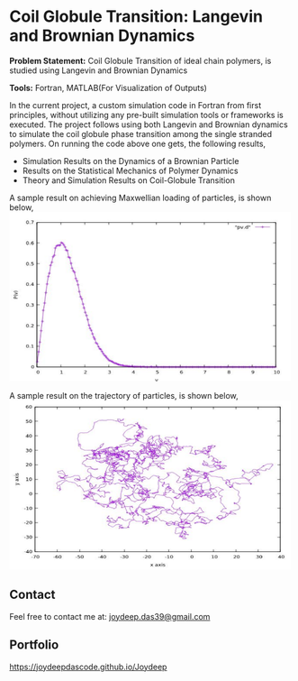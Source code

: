 # ﻿Coil Globule Transition: Langevin and Brownian Dynamics

**Problem Statement:** Coil Globule Transition of ideal chain polymers, is studied using Langevin and Brownian Dynamics

**Tools:** Fortran, MATLAB(For Visualization of Outputs)

In the current project, a custom simulation code in Fortran from first principles, without utilizing any pre-built simulation tools or frameworks is executed. The project follows using both Langevin and Brownian dynamics to simulate the coil globule phase transition among the single stranded polymers. On running the code above one gets, the following results,
* Simulation Results on the Dynamics of a Brownian Particle
* Results on the Statistical Mechanics of Polymer Dynamics
* Theory and Simulation Results on Coil-Globule Transition

A sample result on achieving Maxwellian loading of particles, is shown below,
<img src="media/maxwellian.png" alt="description" width="500" height="300">

A sample result on the trajectory of particles, is shown below,
<img src="media/trajectory.png" alt="description" width="500" height="300">


## Contact
Feel free to contact me at:
joydeep.das39@gmail.com

## Portfolio
https://joydeepdascode.github.io/Joydeep


